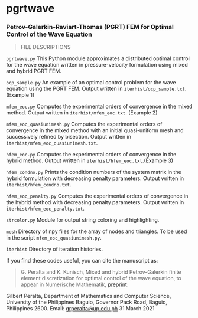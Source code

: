 # pgrtwave

### Petrov-Galerkin-Raviart-Thomas (PGRT) FEM for Optimal Control of the Wave Equation

> FILE DESCRIPTIONS

``pgrtwave.py``
This Python module approximates a distributed optimal control for the wave equation
written in pressure-velocity formulation using mixed and hybrid PGRT FEM.

``ocp_sample.py``
An example of an optimal control problem for the wave equation using the PGRT FEM.
Output written in ``iterhist/ocp_sample.txt``. (Example 1)

``mfem_eoc.py``
Computes the experimental orders of convergence in the mixed method. Output written 
in ``iterhist/mfem_eoc.txt``. (Example 2)

``mfem_eoc_quasiunimesh.py``
Computes the experimental orders of convergence in the mixed method with an initial
quasi-uniform mesh and successively refined by bisection. Output written 
in ``iterhist/mfem_eoc_quasiunimesh.txt``.

``hfem_eoc.py``
Computes the experimental orders of convergence in the hybrid method. 
Output written in ``iterhist/hfem_eoc.txt``.(Example 3)

``hfem_condno.py``
Prints the condition numbers of the system matrix in the hybrid formulation with
decreasing penalty parameters. Output written in ``iterhist/hfem_condno.txt``.

``hfem_eoc_penalty.py``
Computes the experimental orders of convergence in the hybrid method with decreasing
penalty parameters. Output written in ``iterhist/hfem_eoc_penalty.txt``.

``strcolor.py``
Module for output string coloring and highlighting.

``mesh``
Directory of npy files for the array of nodes and triangles. To be used in the script
``mfem_eoc_quasiunimesh.py``.

``iterhist``
Directory of iteration histories.

If you find these codes useful, you can cite the manuscript as:
> G. Peralta and K. Kunisch, Mixed and hybrid Petrov-Galerkin finite element
discretization for optimal control of the wave equation, to appear in Numerische Mathematik, [preprint](
https://static.uni-graz.at/fileadmin/_Persoenliche_Webseite/kunisch_karl/Papers/wave.pdf).


Gilbert Peralta,
Department of Mathematics and Computer Science,
University of the Philippines Baguio,
Governor Pack Road, Baguio, Philippines 2600.
Email: grperalta@up.edu.ph
31 March 2021
